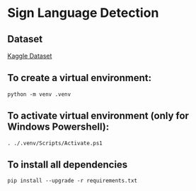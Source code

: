 # Sign Language Detection

## Dataset
[Kaggle Dataset](https://www.kaggle.com/datasets/mhmd1424/sign-language-detection-dataset-5-classes)

## To create a virtual environment: 
```
python -m venv .venv
```

## To activate virtual environment (only for Windows Powershell):

```
. ./.venv/Scripts/Activate.ps1
```

## To install all dependencies
```
pip install --upgrade -r requirements.txt
```